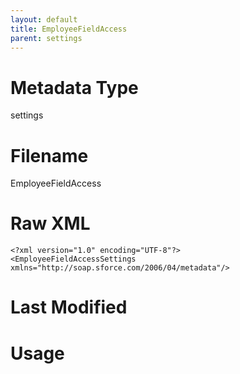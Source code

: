 ```yaml
---
layout: default
title: EmployeeFieldAccess
parent: settings
---
```

# Metadata Type
settings


# Filename 
EmployeeFieldAccess


# Raw XML
```
<?xml version="1.0" encoding="UTF-8"?>
<EmployeeFieldAccessSettings xmlns="http://soap.sforce.com/2006/04/metadata"/>
```


# Last Modified


# Usage
